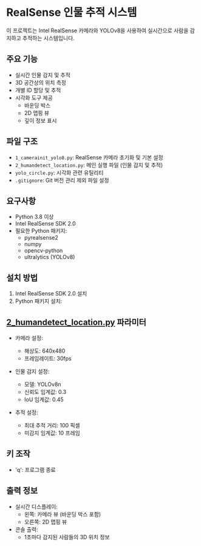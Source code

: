 # RealSense 인물 추적 시스템

이 프로젝트는 Intel RealSense 카메라와 YOLOv8을 사용하여 실시간으로 사람을 감지하고 추적하는 시스템입니다.

## 주요 기능

- 실시간 인물 감지 및 추적
- 3D 공간상의 위치 측정
- 개별 ID 할당 및 추적
- 시각화 도구 제공
  - 바운딩 박스
  - 2D 맵핑 뷰
  - 깊이 정보 표시

## 파일 구조

- `1_camerainit_yolo8.py`: RealSense 카메라 초기화 및 기본 설정
- `2_humandetect_location.py`: 메인 실행 파일 (인물 감지 및 추적)
- `yolo_circle.py`: 시각화 관련 유틸리티
- `.gitignore`: Git 버전 관리 제외 파일 설정

## 요구사항

- Python 3.8 이상
- Intel RealSense SDK 2.0
- 필요한 Python 패키지:
  - pyrealsense2
  - numpy
  - opencv-python
  - ultralytics (YOLOv8)

## 설치 방법

1. Intel RealSense SDK 2.0 설치
2. Python 패키지 설치:

## [2_humandetect_location.py](/2_humandetect_location.py) 파라미터 

- 카메라 설정:
  - 해상도: 640x480
  - 프레임레이트: 30fps
  
- 인물 감지 설정:
  - 모델: YOLOv8n
  - 신뢰도 임계값: 0.3
  - IoU 임계값: 0.45

- 추적 설정:
  - 최대 추적 거리: 100 픽셀
  - 미감지 임계값: 10 프레임

## 키 조작

- 'q': 프로그램 종료

## 출력 정보

- 실시간 디스플레이:
  - 왼쪽: 카메라 뷰 (바운딩 박스 포함)
  - 오른쪽: 2D 맵핑 뷰
- 콘솔 출력:
  - 1초마다 감지된 사람들의 3D 위치 정보
